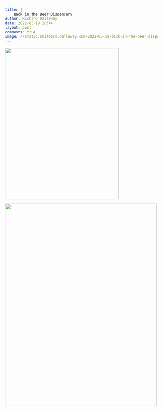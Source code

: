 ```yaml
---
title: |
    Back in the Beer Dispensary
author: Richard Dallaway
date: 2022-05-19 20:44
layout: post
comments: true
image: //static.skitters.dallaway.com/2022-05-19-back-in-the-beer-dispensary-fullsize-0.jpeg
---
```


<a href="//static.skitters.dallaway.com/2022-05-19-back-in-the-beer-dispensary-fullsize-0.jpeg"><img src="//static.skitters.dallaway.com/2022-05-19-back-in-the-beer-dispensary-thumb-0.jpeg" width="375" height="500"></a>

<a href="//static.skitters.dallaway.com/2022-05-19-back-in-the-beer-dispensary-fullsize-1.jpeg"><img src="//static.skitters.dallaway.com/2022-05-19-back-in-the-beer-dispensary-thumb-1.jpeg" width="500" height="667"></a>



